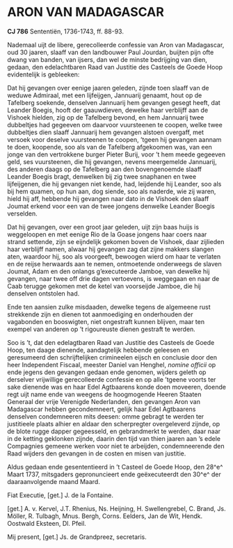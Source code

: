 # ARON VAN MADAGASCAR

**CJ 786** Sententiën, 1736-1743, ff. 88-93.

Nademaal uijt de libere, gerecolleerde confessie van Aron van Madagascar, oud 30 jaaren, slaaff van den landbouwer Paul Jourdan, buijten pijn ofte dwang van banden, van ijsers, dan wel de minste bedrijging van dien, gedaan, den edelachtbaren Raad van Justitie des Casteels de Goede Hoop evidentelijk is gebleeken:

Dat hij gevangen over eenige jaaren geleden, zijnde toen slaaff van de weduwe Admiraal, met een lijfeijgen, Jannuarij genaamt, hout op de Tafelberg soekende, denselven Jannuarij hem gevangen gesegt heeft, dat Leander Boegis, hooft der gaauwdieven, dewelke haar verblijff aan de Vishoek hielden, zig op de Tafelberg bevond, en hem Jannuarij twee dubbeltjes had gegeeven om daarvoor vuursteenen te coopen, welke twee dubbeltjes dien slaaff Jannuarij hem gevangen alstoen overgaff, met versoek voor deselve vuursteenen te coopen, ’tgeen hij gevangen aannam te doen, koopende, soo als van de Tafelberg afgekoomen was, van een jonge van den vertrokkene burger Pieter Burij, voor ’t hem meede gegeeven geld, ses vuursteenen, die hij gevangen, nevens meergemelde Jannuarij, des anderen daags op de Tafelberg aan den bovengenoemde slaaff Leander Boegis bragt, denwelken bij zig twee snaphanen en twee lijfeijgenen, die hij gevangen niet kende, had, leijdende hij Leander, soo als bij hem quamen, op hun aan, dog siende, soo als naderde, wie zij waren, hield hij aff, hebbende hij gevangen naar dato in de Vishoek den slaaff Joumat erkend voor een van de twee jongens denwelke Leander Boegis verselden.

Dat hij gevangen, over een groot jaar geleden, uijt zijn baas huijs is weggeloopen en met eenige Rio de la Goase jongens haar coers naar strand settende, zijn se eijndelijk gekomen boven de Vishoek, daar zijlieden haar verblijff namen, alwaar hij gevangen zag dat zijne makkers slangen aten, waardoor hij, soo als voorgeeft, bewoogen wierd om haar te verlaten en de reijse herwaards aan te nemen, ontmoetende onderweegs de slaven Joumat, Adam en den onlangs g’executeerde Jamboe, van dewelke hij gevangen, naar twee off drie dagen vertoevens, is weggegaan en naar de Caab terugge gekomen met de ketel van voorseijde Jamboe, die hij denselven ontstolen had.

Ende ten aansien zulke misdaaden, dewelke tegens de algemeene rust strekkende zijn en dienen tot aanmoediging en onderhouden der vagabonden en booswigten, niet ongestraft kunnen blijven, maar ten exempel van anderen op ’t rigoureuste dienen gestraft te werden.

Soo is ’t, dat den edelagtbaren Raad van Justitie des Casteels de Goede Hoop, ten daage dienende, aandagtelijk hebbende geleesen en geresumeerd den schrijftelijken crimineelen eijsch en conclusie door den heer Independent Fiscaal, meester Daniel van Henghel, *nomine officii* op ende jegens den gevangen gedaan ende genomen, wijders geleth op derselver vrijwillige gerecolleerde confessie en op alle ’tgeene voorts ter sake dienende was en haar Edel Agtbaarens konde doen moveeren, doende regt uijt name ende van weegens de hoogmogende Heeren Staaten Generaal der vrije Verenigde Nederlanden, den gevangen Aron van Madagascar hebben gecondemneert, gelijk haar Edel Agtbaarens denselven condemneeren mits deesen: omme gebragt te werden ter justitieele plaats alhier en aldaar den scherpregter overgeleverd zijnde, op de blote rugge dapper gegeesseld, en gebrandmerkt te werden, daar naar in de ketting geklonken zijnde, daarin den tijd van thien jaaren aan ’s edele Compagnies gemeene werken voor niet te arbeijden, condemneerende den Raad wijders den gevangen in de costen en misen van justitie.

Aldus gedaan ende gesententieerd in ’t Casteel de Goede Hoop, den 28^e^ Maart 1737, mitsgaders gepronuncieert ende geëxecuteerdt den 30^e^ der daaraanvolgende maand Maard.

Fiat Executie, \[get.\] J. de la Fontaine.

\[get.\] A. v. Kervel, J.T. Rhenius, Ns. Heijning, H. Swellengrebel, C. Brand, Js. Möller, R. Tulbagh, Mnus. Bergh, Corns. Eelders, Jan de Wit, Hendk. Oostwald Eksteen, Dl. Pfeil.

Mij present, \[get.\] Js. de Grandpreez, secretaris.